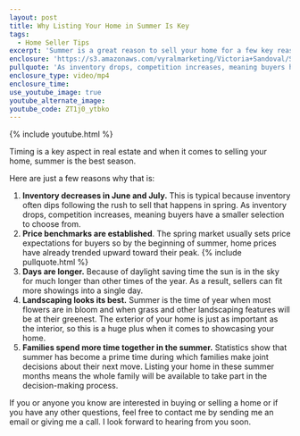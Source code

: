 ```yaml
---
layout: post
title: Why Listing Your Home in Summer Is Key
tags:
  - Home Seller Tips
excerpt: 'Summer is a great reason to sell your home for a few key reasons, some of which you might not have considered before now.'
enclosure: 'https://s3.amazonaws.com/vyralmarketing/Victoria+Sandoval/Sandoval-Why+Listing+Your+Home+in+Summer+Is+Key.mp4'
pullquote: 'As inventory drops, competition increases, meaning buyers have a smaller selection to choose from.'
enclosure_type: video/mp4
enclosure_time:
use_youtube_image: true
youtube_alternate_image:
youtube_code: ZT1j0_ytbko
---
```



{% include youtube.html %}

Timing is a key aspect in real estate and when it comes to selling your home, summer is the best season.

Here are just a few reasons why that is:

1. **Inventory decreases in June and July.** This is typical because inventory often dips following the rush to sell that happens in spring. As inventory drops, competition increases, meaning buyers have a smaller selection to choose from.
2. **Price benchmarks are established**. The spring market usually sets price expectations for buyers so by the beginning of summer, home prices have already trended upward toward their peak. {% include pullquote.html %}
3. **Days are longer.** Because of daylight saving time the sun is in the sky for much longer than other times of the year. As a result, sellers can fit more showings into a single day.
4. **Landscaping looks its best.** Summer is the time of year when most flowers are in bloom and when grass and other landscaping features will be at their greenest. The exterior of your home is just as important as the interior, so this is a huge plus when it comes to showcasing your home.
5. **Families spend more time together in the summer.** Statistics show that summer has become a prime time during which families make joint decisions about their next move. Listing your home in these summer months means the whole family will be available to take part in the decision-making process.

If you or anyone you know are interested in buying or selling a home or if you have any other questions, feel free to contact me by sending me an email or giving me a call. I look forward to hearing from you soon.